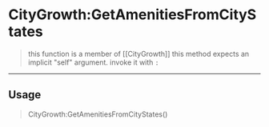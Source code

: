 # CityGrowth:GetAmenitiesFromCityStates
> this function is a member of [[CityGrowth]]
> this method expects an implicit "self" argument. invoke it with `:`
-----
## Usage
> CityGrowth:GetAmenitiesFromCityStates()
